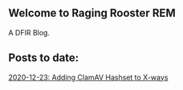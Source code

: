 ## Welcome to Raging Rooster REM

A DFIR Blog.

## Posts to date:
[2020-12-23: Adding ClamAV Hashset to X-ways](./posts/Adding-ClamAV-Hashset-Xways.html)
